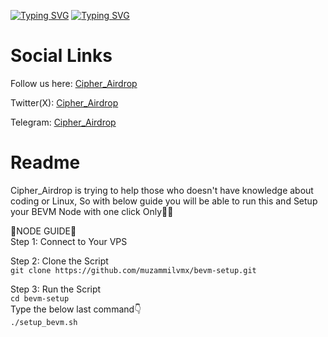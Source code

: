 [![Typing SVG](https://readme-typing-svg.demolab.com/?lines=BEVM+Node+One+Click+Installation)](https://git.io/typing-svg)
[![Typing SVG](https://readme-typing-svg.demolab.com/?lines=By+Cipher_Airdrop)](https://git.io/typing-svg)

<h1>Social Links</h1>

Follow us here: [Cipher_Airdrop](https://linktr.ee/cadrop)

Twitter(X): [Cipher_Airdrop](https://x.com/cipher_airdrop)

Telegram: [Cipher_Airdrop](https://t.me/+tFmYJSANTD81MzE1)


<h1>Readme</h1>
Cipher_Airdrop is trying to help those who doesn't have knowledge about coding or Linux, So with below guide you will be able to run this and
Setup your BEVM Node with one click Only👏😒

🌟NODE GUIDE🌟<br>
Step 1: Connect to Your VPS

Step 2: Clone the Script<br>
`git clone https://github.com/muzammilvmx/bevm-setup.git`

Step 3: Run the Script<br>
`cd bevm-setup`<br>
Type the below last command👇<br>
`./setup_bevm.sh`

